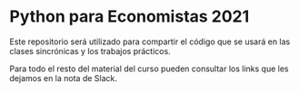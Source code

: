 # Python para Economistas 2021

Este repositorio será utilizado para compartir el código que se usará en las clases sincrónicas y los trabajos prácticos.

Para todo el resto del material del curso pueden consultar los links que les dejamos en la nota de Slack.

